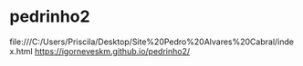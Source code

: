 # pedrinho2

file:///C:/Users/Priscila/Desktop/Site%20Pedro%20Alvares%20Cabral/index.html
 https://igorneveskm.github.io/pedrinho2/
